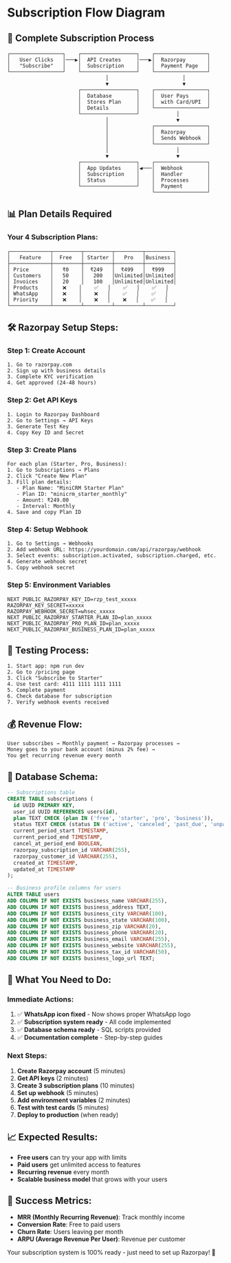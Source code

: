 # Subscription Flow Diagram

## 🔄 Complete Subscription Process

```
┌─────────────────┐    ┌──────────────────┐    ┌─────────────────┐
│   User Clicks   │───▶│  API Creates     │───▶│  Razorpay       │
│   "Subscribe"   │    │  Subscription    │    │  Payment Page   │
└─────────────────┘    └──────────────────┘    └─────────────────┘
                                │                        │
                                ▼                        ▼
                       ┌──────────────────┐    ┌─────────────────┐
                       │  Database        │    │  User Pays      │
                       │  Stores Plan     │    │  with Card/UPI  │
                       │  Details         │    └─────────────────┘
                       └──────────────────┘            │
                                │                      ▼
                                │              ┌─────────────────┐
                                │              │  Razorpay       │
                                │              │  Sends Webhook  │
                                │              └─────────────────┘
                                │                      │
                                ▼                      ▼
                       ┌──────────────────┐    ┌─────────────────┐
                       │  App Updates     │◀───│  Webhook        │
                       │  Subscription    │    │  Handler        │
                       │  Status          │    │  Processes      │
                       └──────────────────┘    │  Payment        │
                                               └─────────────────┘
```

## 📊 Plan Details Required

### Your 4 Subscription Plans:

```
┌─────────────┬─────────┬─────────┬─────────┬─────────┐
│   Feature   │  Free   │ Starter │   Pro   │Business │
├─────────────┼─────────┼─────────┼─────────┼─────────┤
│ Price       │   ₹0    │  ₹249   │  ₹499   │  ₹999   │
│ Customers   │   50    │   200   │Unlimited│Unlimited│
│ Invoices    │   20    │   100   │Unlimited│Unlimited│
│ Products    │   ❌    │    ✅   │    ✅   │    ✅   │
│ WhatsApp    │   ❌    │    ❌   │    ✅   │    ✅   │
│ Priority    │   ❌    │    ❌   │    ❌   │    ✅   │
└─────────────┴─────────┴─────────┴─────────┴─────────┘
```

## 🛠️ Razorpay Setup Steps:

### Step 1: Create Account
```
1. Go to razorpay.com
2. Sign up with business details
3. Complete KYC verification
4. Get approved (24-48 hours)
```

### Step 2: Get API Keys
```
1. Login to Razorpay Dashboard
2. Go to Settings → API Keys
3. Generate Test Key
4. Copy Key ID and Secret
```

### Step 3: Create Plans
```
For each plan (Starter, Pro, Business):
1. Go to Subscriptions → Plans
2. Click "Create New Plan"
3. Fill plan details:
   - Plan Name: "MiniCRM Starter Plan"
   - Plan ID: "minicrm_starter_monthly"
   - Amount: ₹249.00
   - Interval: Monthly
4. Save and copy Plan ID
```

### Step 4: Setup Webhook
```
1. Go to Settings → Webhooks
2. Add webhook URL: https://yourdomain.com/api/razorpay/webhook
3. Select events: subscription.activated, subscription.charged, etc.
4. Generate webhook secret
5. Copy webhook secret
```

### Step 5: Environment Variables
```env
NEXT_PUBLIC_RAZORPAY_KEY_ID=rzp_test_xxxxx
RAZORPAY_KEY_SECRET=xxxxx
RAZORPAY_WEBHOOK_SECRET=whsec_xxxxx
NEXT_PUBLIC_RAZORPAY_STARTER_PLAN_ID=plan_xxxxx
NEXT_PUBLIC_RAZORPAY_PRO_PLAN_ID=plan_xxxxx
NEXT_PUBLIC_RAZORPAY_BUSINESS_PLAN_ID=plan_xxxxx
```

## 🧪 Testing Process:

```
1. Start app: npm run dev
2. Go to /pricing page
3. Click "Subscribe to Starter"
4. Use test card: 4111 1111 1111 1111
5. Complete payment
6. Check database for subscription
7. Verify webhook events received
```

## 💰 Revenue Flow:

```
User subscribes → Monthly payment → Razorpay processes → 
Money goes to your bank account (minus 2% fee) → 
You get recurring revenue every month
```

## 🔧 Database Schema:

```sql
-- Subscriptions table
CREATE TABLE subscriptions (
  id UUID PRIMARY KEY,
  user_id UUID REFERENCES users(id),
  plan TEXT CHECK (plan IN ('free', 'starter', 'pro', 'business')),
  status TEXT CHECK (status IN ('active', 'canceled', 'past_due', 'unpaid', 'created', 'pending')),
  current_period_start TIMESTAMP,
  current_period_end TIMESTAMP,
  cancel_at_period_end BOOLEAN,
  razorpay_subscription_id VARCHAR(255),
  razorpay_customer_id VARCHAR(255),
  created_at TIMESTAMP,
  updated_at TIMESTAMP
);

-- Business profile columns for users
ALTER TABLE users 
ADD COLUMN IF NOT EXISTS business_name VARCHAR(255),
ADD COLUMN IF NOT EXISTS business_address TEXT,
ADD COLUMN IF NOT EXISTS business_city VARCHAR(100),
ADD COLUMN IF NOT EXISTS business_state VARCHAR(100),
ADD COLUMN IF NOT EXISTS business_zip VARCHAR(20),
ADD COLUMN IF NOT EXISTS business_phone VARCHAR(20),
ADD COLUMN IF NOT EXISTS business_email VARCHAR(255),
ADD COLUMN IF NOT EXISTS business_website VARCHAR(255),
ADD COLUMN IF NOT EXISTS business_tax_id VARCHAR(50),
ADD COLUMN IF NOT EXISTS business_logo_url TEXT;
```

## 🎯 What You Need to Do:

### Immediate Actions:
1. ✅ **WhatsApp icon fixed** - Now shows proper WhatsApp logo
2. ✅ **Subscription system ready** - All code implemented
3. ✅ **Database schema ready** - SQL scripts provided
4. ✅ **Documentation complete** - Step-by-step guides

### Next Steps:
1. **Create Razorpay account** (5 minutes)
2. **Get API keys** (2 minutes)
3. **Create 3 subscription plans** (10 minutes)
4. **Set up webhook** (5 minutes)
5. **Add environment variables** (2 minutes)
6. **Test with test cards** (5 minutes)
7. **Deploy to production** (when ready)

## 📈 Expected Results:

- **Free users** can try your app with limits
- **Paid users** get unlimited access to features
- **Recurring revenue** every month
- **Scalable business model** that grows with your users

## 🚀 Success Metrics:

- **MRR (Monthly Recurring Revenue)**: Track monthly income
- **Conversion Rate**: Free to paid users
- **Churn Rate**: Users leaving per month
- **ARPU (Average Revenue Per User)**: Revenue per customer

Your subscription system is 100% ready - just need to set up Razorpay! 🎉

